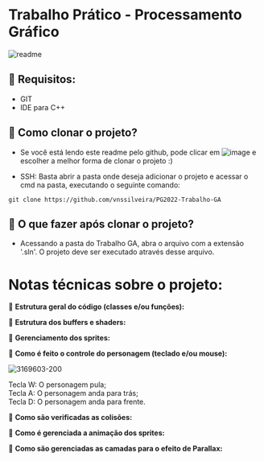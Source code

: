 # Trabalho Prático - Processamento Gráfico

![readme](https://user-images.githubusercontent.com/52571672/165000927-b379c539-cc62-4262-a7e4-055a814d0374.jpg)



## 👾 Requisitos:
- GIT
- IDE para C++

## 👾 Como clonar o projeto? 

- Se você está lendo este readme pelo github, pode clicar em ![image](https://user-images.githubusercontent.com/52571672/164999984-79c92e39-5bde-4e56-b792-cafa3c033c1e.png) e escolher a melhor forma de clonar o projeto :)

- SSH: Basta abrir a pasta onde deseja adicionar o projeto e acessar o cmd na pasta, executando o seguinte comando:

```
git clone https://github.com/vnssilveira/PG2022-Trabalho-GA
```

## 👾 O que fazer após clonar o projeto?

- Acessando a pasta do Trabalho GA, abra o arquivo com a extensão '.sln'. O projeto deve ser executado através desse arquivo.


# Notas técnicas sobre o projeto:

👾 **Estrutura geral do código (classes e/ou funções):**

👾 **Estrutura dos buffers e shaders:**

👾 **Gerenciamento dos sprites:**

👾 **Como é feito o controle do personagem (teclado e/ou mouse):**

![3169603-200](https://user-images.githubusercontent.com/52571672/165001381-fd10739f-a855-4a54-a746-f44e9b24b4a9.png)

Tecla W: O personagem pula; <br>
Tecla A: O personagem anda para trás; <br>
Tecla D: O personagem anda para frente.

👾 **Como são verificadas as colisões:**

👾 **Como é gerenciada a animação dos sprites:**

👾 **Como são gerenciadas as camadas para o efeito de Parallax:**
